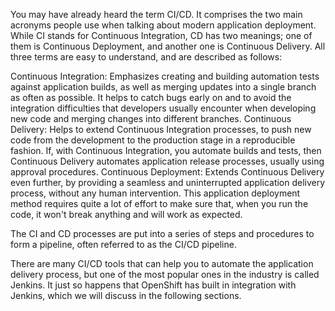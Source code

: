 You may have already heard the term CI/CD. It comprises the two main acronyms people use when talking about modern application deployment. While CI stands for Continuous Integration, CD has two meanings; one of them is Continuous Deployment, and another one is Continuous Delivery. All three terms are easy to understand, and are described as follows:

Continuous Integration: Emphasizes creating and building automation tests against application builds, as well as merging updates into a single branch as often as possible. It helps to catch bugs early on and to avoid the integration difficulties that developers usually encounter when developing new code and merging changes into different branches.
Continuous Delivery: Helps to extend Continuous Integration processes, to push new code from the development to the production stage in a reproducible fashion. If, with Continuous Integration, you automate builds and tests, then Continuous Delivery automates application release processes, usually using approval procedures. 
Continuous Deployment: Extends Continuous Delivery even further, by providing a seamless and uninterrupted application delivery process, without any human intervention. This application deployment method requires quite a lot of effort to make sure that, when you run the code, it won't break anything and will work as expected.  

The CI and CD processes are put into a series of steps and procedures to form a pipeline, often referred to as the CI/CD pipeline. 


There are many CI/CD tools that can help you to automate the application delivery process, but one of the most popular ones in the industry is called Jenkins. It just so happens that OpenShift has built in integration with Jenkins, which we will discuss in the following sections.